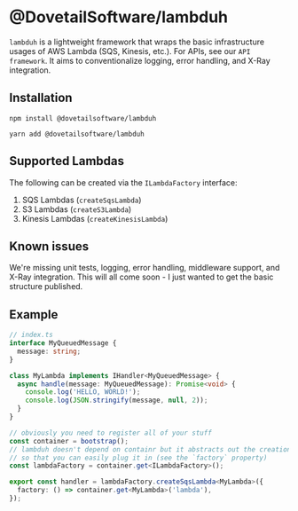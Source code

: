 # @DovetailSoftware/lambduh

`lambduh` is a lightweight framework that wraps the basic infrastructure usages of AWS Lambda (SQS, Kinesis, etc.). For APIs, see our `API framework`. It aims
to conventionalize logging, error handling, and X-Ray integration.

## Installation
```
npm install @dovetailsoftware/lambduh
```
```
yarn add @dovetailsoftware/lambduh
```

## Supported Lambdas
The following can be created via the `ILambdaFactory` interface:

1. SQS Lambdas (`createSqsLambda`)
2. S3 Lambdas (`createS3Lambda`)
3. Kinesis Lambdas (`createKinesisLambda`)

## Known issues
We're missing unit tests, logging, error handling, middleware support, and X-Ray integration. This will all come soon - I just wanted to get the basic structure published.

## Example
```typescript
// index.ts
interface MyQueuedMessage {
  message: string;
}

class MyLambda implements IHandler<MyQueuedMessage> {
  async handle(message: MyQueuedMessage): Promise<void> {
    console.log('HELLO, WORLD!');
    console.log(JSON.stringify(message, null, 2));
  }
}

// obviously you need to register all of your stuff
const container = bootstrap(); 
// lambduh doesn't depend on containr but it abstracts out the creation of your handler
// so that you can easily plug it in (see the `factory` property)
const lambdaFactory = container.get<ILambdaFactory>();

export const handler = lambdaFactory.createSqsLambda<MyLambda>({
  factory: () => container.get<MyLambda>('lambda'),
});
```
